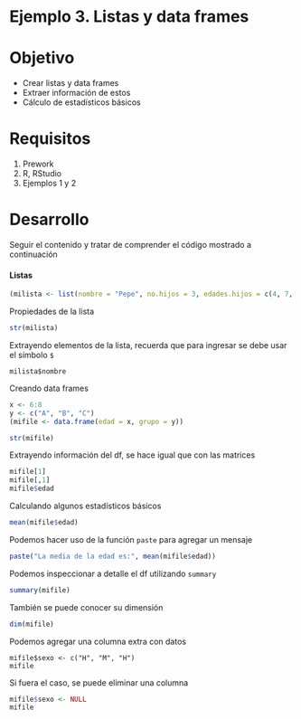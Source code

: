 # Ejemplo 3. Listas y data frames

# Objetivo

- Crear listas y data frames
- Extraer información de estos
- Cálculo de estadísticos básicos

# Requisitos

1. Prework
2. R, RStudio
3. Ejemplos 1 y 2

# Desarrollo

Seguir el contenido y tratar de comprender el código mostrado a continuación

#### Listas 
```R
(milista <- list(nombre = "Pepe", no.hijos = 3, edades.hijos = c(4, 7, 9)))
```
Propiedades de la lista
```R
str(milista)
```
Extrayendo elementos de la lista, recuerda que para ingresar se debe usar el símbolo `$` 
```
milista$nombre
```

Creando data frames
```R
x <- 6:8
y <- c("A", "B", "C")
(mifile <- data.frame(edad = x, grupo = y))

str(mifile)
```

Extrayendo información del df, se hace igual que con las matrices
```R
mifile[1]
mifile[,1]
mifile$edad
```
Calculando algunos estadísticos básicos
```R
mean(mifile$edad)
```

Podemos hacer uso de la función `paste` para agregar un mensaje
```R
paste("La media de la edad es:", mean(mifile$edad))
```

Podemos inspeccionar a detalle el df utilizando `summary`
```R
summary(mifile)
```
También se puede conocer su dimensión 
```R
dim(mifile)
```
Podemos agregar una columna extra con datos 
```RR
mifile$sexo <- c("H", "M", "H")
mifile
```

Si fuera el caso, se puede eliminar una columna 
```R
mifile$sexo <- NULL
mifile
```
